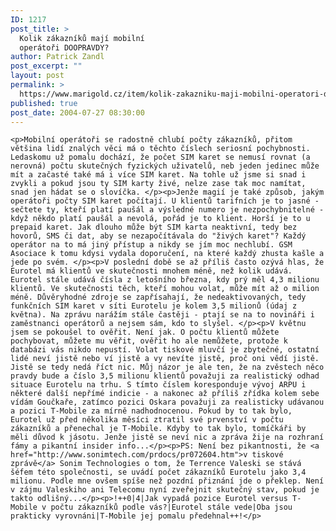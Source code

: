 ```yaml
---
ID: 1217
post_title: >
  Kolik zákazníků mají mobilní
  operátoři DOOPRAVDY?
author: Patrick Zandl
post_excerpt: ""
layout: post
permalink: >
  https://www.marigold.cz/item/kolik-zakazniku-maji-mobilni-operatori-doopravdy
published: true
post_date: 2004-07-27 08:30:00
---
```

	<p>Mobilní operátoři se radostně chlubí počty zákazníků, přitom většina lidí znalých věci má o těchto číslech seriosní pochybnosti. Ledaskomu už pomalu dochází, že počet SIM karet se nemusí rovnat (a nerovná) počtu skutečných fyzických uživatelů, neb jeden jedinec může mít a začasté také má i více SIM karet. Na tohle už jsme si snad i zvykli a pokud jsou ty SIM karty živé, nelze zase tak moc namítat, snad jen hádat se o slovíčka. </p><p>Jenže magií je také způsob, jakým operátoři počty SIM karet počítají. U klientů tarifních je to jasné - sečtete ty, kteří platí paušál a výsledné numero je nezpochybnitelné - když někdo platí paušál a nevolá, pořád je to klient. Horší je to u prepaid karet. Jak dlouho může být SIM karta neaktivní, tedy bez hovorů, SMS či dat, aby se nezapočítávala do "živých karet"? Každý operátor na to má jiný přístup a nikdy se jím moc nechlubí. GSM Asociace k tomu kdysi vydala doporučení, na které každý zhusta kašle a jede po svém. </p><p>V poslední době se až příliš často ozývá hlas, že Eurotel má klientů ve skutečnosti mnohem méně, než kolik udává. Eurotel stále udává čísla z letošního března, kdy prý měl 4,3 milionu klientů. Ve skutečnosti těch, kteří mohou volat, může mít až o milion méně. Důvěryhodné zdroje se zapřísahají, že nedeaktivovaných, tedy funkčních SIM karet v síti Eurotelu je kolem 3,5 milionů (údaj z května). Na zprávu narážím stále častěji - ptají se na to novináři i zaměstnanci operátorů a nejsem sám, kdo to slyšel. </p><p>V květnu jsem se pokoušel to ověřit. Není jak. O počtu klientů můžete pochybovat, můžete mu věřit, ověřit ho ale nemůžete, protože k databázi vás nikdo nepustí. Volat tiskové mluvčí je zbytečné, ostatní lidé neví jistě nebo ví jistě a vy nevíte jistě, proč oni vědí jistě. Jistě se tedy nedá říct nic. Můj názor je ale ten, že na zvěstech něco pravdy bude a číslo 3,5 milionu klientů považuji za realistický odhad situace Eurotelu na trhu. S tímto číslem koresponduje vývoj ARPU i některé další nepřímé indicie - a nakonec až příliš zřídka kolem sebe vídám Goučkaře, zatímco pozici Oskara považuji za realisticky udávanou a pozici T-Mobile za mírně nadhodnocenou. Pokud by to tak bylo, Eurotel už před několika měsíci ztratil své prvenství v počtu zákazníků a přenechal je T-Mobile. Kdyby to tak bylo, tomíčkáři by měli důvod k jásotu. Jenže jistě se neví nic a zpráva žije na rozhraní fámy a pikantní insider info...</p><p>PS: Není bez pikantnosti, že <a href="http://www.sonimtech.com/prdocs/pr072604.htm">v tiskové zprávě</a> Sonim Technologies o tom, že Terrence Valeski se stává šéfem této společnosti, se uvádí počet zákazníků Eurotelu jako 3,4 milionu. Podle mne ovšem spíše než pozdní přiznání jde o překlep. Není v zájmu Valeskiho ani Telecomu nyní zveřejnit skutečný stav, pokud je takto odlišný...</p><p>!++0|4|Jak vypadá pozice Eurotel versus T-Mobile v počtu zákazníků podle vás?|Eurotel stále vede|Oba jsou prakticky vyrovnáni|T-Mobile jej pomalu předehnal++!</p>